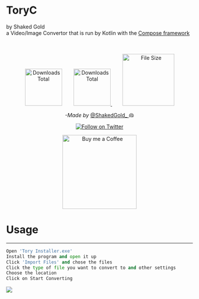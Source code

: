 # ToryC
by Shaked Gold <br>
a Video/Image Convertor that is run by Kotlin with the <a href="https://github.com/JetBrains/compose-jb" target="blank">Compose framework</a><br>
<br>
<br>
<p align="center">
  <img src="https://img.shields.io/github/downloads/ShakedGold/Tory-C/total?color=lime" width="100" alt="Downloads Total"/>
  &nbsp&nbsp&nbsp&nbsp&nbsp&nbsp
  <a href="https://github.com/ShakedGold/Tory-C/releases">
    <img src="https://img.shields.io/github/v/release/ShakedGold/Tory-C?color=yellow" width="100" alt="Downloads Total"/>
  </a>
  &nbsp&nbsp&nbsp&nbsp&nbsp&nbsp
  <img src="https://img.shields.io/github/languages/code-size/ShakedGold/Tory-C" width="140" alt="File Size">
</p>
<p align="center">
  <i>-Made by</i> <a href= "https://twitter.com/ShakedGold_" target="blank" title="@ShakedGold_ on twitter"> @ShakedGold_ <img src="https://gourav.io/twitter.svg" style="vertical-  align: middle;  width: 14px; height: 14px;" width="14" height="14" alt="@ShakedGold_ on twitter"> </a>
</p>
<p align="center">
  <a href="https://twitter.com/ShakedGold_" target="blank">
  <img src="https://img.shields.io/badge/ShakedGold_-1da1f2?style=for-the-badge&labelColor=1da1f2&color=1da1f2&logo=twitter&logoColor=white&label=Follow" alt="Follow on Twitter"/>
  </a>
</p>
<p align="center">
  <a href="https://ko-fi.com/shakedgold" target="blank">
  <img src="https://github.com/GorvGoyl/Notion-Boost-browser-extension/raw/master/src/images/readme/bmc.png" width="200" alt="Buy me a Coffee"/>
  </a>
</p>

# Usage

---

```py
Open 'Tory Installer.exe'
Install the program and open it up
Click 'Import Files' and chose the files
Click the type of file you want to convert to and other settings
Choose the location
Click on Start Converting
```
<img src="https://i.imgur.com/ifkBFB1.gif">
